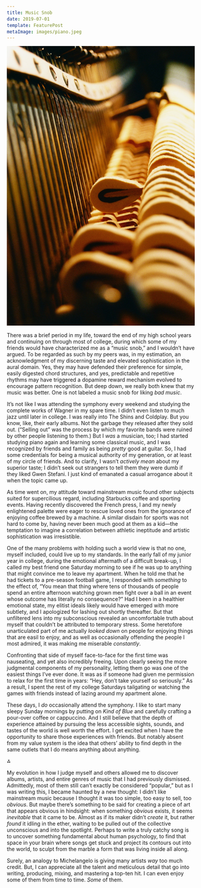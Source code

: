 ```yaml
---
title: Music Snob
date: 2019-07-01
template: FeaturePost
metaImage: images/piano.jpeg
---
```


<!--@@
  maxWidth: 520
-->
![An artsy close-up of the action of an upright piano](images/piano.jpeg)

There was a brief period in my life, toward the end of my high school years and continuing on through most of college, during which some of my friends would have characterized me as a “music snob,” and I wouldn’t have argued. To be regarded as such by my peers was, in my estimation, an acknowledgment of my discerning taste and elevated sophistication in the aural domain. Yes, they may have defended their preference for simple, easily digested chord structures, and yes, predictable and repetitive rhythms may have triggered a dopamine reward mechanism evolved to encourage pattern recognition. But deep down, we really both knew that my music was better. One is not labeled a music snob for liking _bad music_.

It’s not like I was attending the symphony every weekend and studying the complete works of Wagner in my spare time. I didn’t even listen to much jazz until later in college. I was really into The Shins and Coldplay. But you know, like, their early albums. Not the garbage they released after they sold out. (“Selling out” was the process by which my favorite bands were ruined by other people listening to them.) But I _was_ a musician, too; I had started studying piano again and learning some classical music, and I was recognized by friends and family as being _pretty_ good at guitar. So, I had some credentials for being a musical authority of my generation, or at least of my circle of friends. And to clarify, I wasn’t _actively mean_ about my superior taste; I didn’t seek out strangers to tell them they were dumb if they liked Gwen Stefani. I just kind of emanated a casual arrogance about it when the topic came up.

As time went on, my attitude toward mainstream music found other subjects suited for supercilious regard, including Starbucks coffee and sporting events. Having recently discovered the French press, I and my newly enlightened palette were eager to rescue loved ones from the ignorance of enjoying coffee brewed by a machine. A similar disdain for sports was not hard to come by, having never been much good at them as a kid—the temptation to imagine a correlation between athletic ineptitude and artistic sophistication was irresistible.

One of the many problems with holding such a world view is that no one, myself included, could live up to my standards. In the early fall of my junior year in college, during the emotional aftermath of a difficult break-up, I called my best friend one Saturday morning to see if he was up to anything that might convince me to leave my apartment. When he told me that he had tickets to a pre-season football game, I responded with _something_ to the effect of, “You mean that thing where tens of thousands of people spend an entire afternoon watching grown men fight over a ball in an event whose outcome has literally no consequence?” Had I been in a healthier emotional state, my elitist ideals likely would have emerged with more subtlety, and I apologized for lashing out shortly thereafter. But that unfiltered lens into my subconscious revealed an uncomfortable truth about myself that couldn’t be attributed to temporary stress. Some heretofore unarticulated part of me actually _looked down_ on people for enjoying things that are easil to enjoy, and as well as occasionally offending the people I most admired, it was making me miserable _constantly_.

Confronting that side of myself face-to-face for the first time was nauseating, and yet also incredibly freeing. Upon clearly seeing the more judgmental components of my personality, letting them go was one of the easiest things I’ve ever done. It was as if someone had given me permission to relax for the first time in years: “Hey, don’t take yourself so seriously.” As a result, I spent the rest of my college Saturdays tailgating or watching the games with friends instead of lazing around my apartment alone.

These days, I _do_ occasionally attend the symphony. I like to start many sleepy Sunday mornings by putting on _Kind of Blue_ and carefully crafting a pour-over coffee or cappuccino. And I still believe that the depth of experience attained by pursuing the less accessible sights, sounds, and tastes of the world is well worth the effort. I get excited when I have the opportunity to share those experiences with friends. But notably absent from my value system is the idea that others’ ability to find depth in the same outlets that I do means anything about anything.

⁂

My evolution in how I judge myself and others allowed me to discover albums, artists, and entire genres of music that I had previously dismissed. Admittedly, most of them still can’t exactly be considered “popular,” but as I was writing this, I became haunted by a new thought: I didn’t like mainstream music because I thought it was too simple, too easy to sell, too _obvious_. But maybe there’s something to be said for creating a piece of art that appears obvious in hindsight: when something _obvious_ exists, it seems _inevitable_ that it came to be. Almost as if its maker didn’t _create_ it, but rather _found_ it idling in the ether, waiting to be pulled out of the collective unconscious and into the spotlight. Perhaps to write a truly catchy song is to uncover something fundamental about human psychology, to find that space in your brain where songs get stuck and project its contours out into the world, to sculpt from the marble a form that was living inside all along.

Surely, an analogy to Michelangelo is giving many artists _way_ too much credit. But, I can appreciate all the talent and meticulous detail that go into writing, producing, mixing, and mastering a top-ten hit. I can even enjoy some of them from time to time. _Some_ of them.
